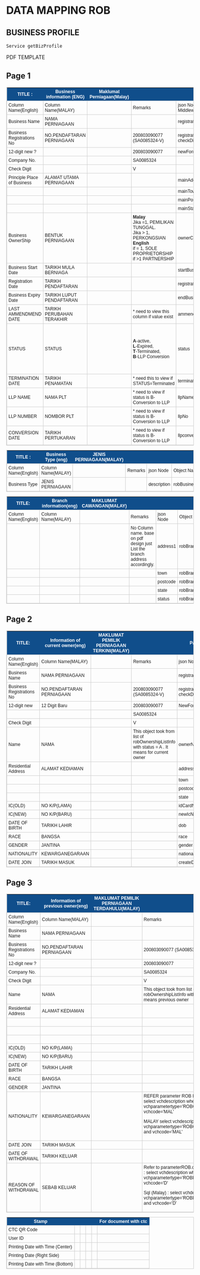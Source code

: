 # DATA MAPPING ROB
## BUSINESS PROFILE
	Service	getBizProfile
PDF TEMPLATE	
## Page 1	
<style type="text/css">
	table.tableizer-table {
		font-size: 12px;
		border: 1px solid #CCC; 
		font-family: Arial, Helvetica, sans-serif;
	} 
	.tableizer-table td {
		padding: 4px;
		margin: 3px;
		border: 1px solid #CCC;
	}
	.tableizer-table th {
		background-color: #104E8B; 
		color: #FFF;
		font-weight: bold;
	}
</style>
<table class="tableizer-table">
<thead><tr class="tableizer-firstrow"><th>TITLE :</th><th>Business information (ENG)</th><th clos>Maklumat Perniagaan(Malay)</th><th>&nbsp;</th><th>&nbsp;</th><th>Page 1</th><th>&nbsp;</th></tr></thead><tbody>
 <tr><td>Column Name(English)</td><td>Column Name(MALAY)</td><td>&nbsp;</td><td>Remarks</td><td>json Node / Middleware</td><td>Object Name</td><td>&nbsp;</td></tr>
 <tr><td>Business Name</td><td>NAMA PERNIAGAAN</td><td>&nbsp;</td><td>&nbsp;</td><td>registrationName</td><td>robBusinessInfo</td><td>&nbsp;</td></tr>
 <tr><td>Business Registrations No</td><td>NO.PENDAFTARAN PERNIAGAAN</td><td>&nbsp;</td><td>200803090077<br>(SA0085324-V)</td><td>registrationNo<br>checkDigit</td><td>robBusinessInfo</td><td>&nbsp;</td></tr>
 <tr><td>12-digit new ?</td><td>&nbsp;</td><td>&nbsp;</td><td>200803090077</td><td>newFormatNo</td><td>GetNewFormatEntity</td><td>&nbsp;</td></tr>
 <tr><td>Company No.</td><td>&nbsp;</td><td>&nbsp;</td><td>SA0085324</td><td>&nbsp;</td><td>&nbsp;</td><td>&nbsp;</td></tr>
 <tr><td>Check Digit</td><td>&nbsp;</td><td>&nbsp;</td><td>V</td><td>&nbsp;</td><td>&nbsp;</td></tr>
 <tr><td>Principle Place of Business</td><td>ALAMAT UTAMA PERNIAGAAN</td><td>&nbsp;</td><td>&nbsp;</td><td>mainAddress1</td><td>robBusinessInfo</td><td>&nbsp;</td></tr>
 <tr><td>&nbsp;</td><td>&nbsp;</td><td>&nbsp;</td><td>&nbsp;</td><td>mainTown</td><td>robBusinessInfo</td><td>&nbsp;</td></tr>
 <tr><td>&nbsp;</td><td>&nbsp;</td><td>&nbsp;</td><td>&nbsp;</td><td>mainPostcode</td><td>robBusinessInfo</td><td>&nbsp;</td></tr>
 <tr><td>&nbsp;</td><td>&nbsp;</td><td>&nbsp;</td><td>&nbsp;</td><td>mainState</td><td>robBusinessInfo</td><td>&nbsp;</td></tr>
 <tr><td>Business OwnerShip</td><td>BENTUK PERNIAGAAN</td><td>&nbsp;</td><td><b>Malay</b><br> Jika =1, PEMILIKAN TUNGGAL. <br> Jika > 1, PERKONGSIAN <br> <b>English</b> <br> if = 1, SOLE PROPRIETORSHIP <br> if >1 PARTNERSHIP</td><td>ownerCount</td><td>robBusinessInfo</td><td>&nbsp;</td></tr>
 <tr><td>Business Start Date</td><td>TARIKH MULA BERNIAGA</td><td>&nbsp;</td><td>&nbsp;</td><td>startBusinessDate</td><td>robBusinessInfo</td><td>&nbsp;</td></tr>
 <tr><td>Registration Date</td><td>TARIKH PENDAFTARAN</td><td>&nbsp;</td><td>&nbsp;</td><td>registrationDate</td><td>robBusinessInfo</td><td>&nbsp;</td></tr>
 <tr><td>Business Expiry Date</td><td>TARIKH LUPUT PENDAFTARAN</td><td>&nbsp;</td><td>&nbsp;</td><td>endBusinessDate</td><td>robBusinessInfo</td><td>&nbsp;</td></tr>
 <tr><td>LAST AMMENDMEND DATE</td><td>TARIKH PERUBAHAN TERAKHIR</td><td>&nbsp;</td><td>* need to view this column if value exist</td><td>ammendmentDate</td><td>robBusinessInfo</td><td>&nbsp;</td></tr>
 <tr><td>STATUS</td><td>STATUS</td><td>&nbsp;</td><td><b>A</b>-active,<br> <b>L</b>-Expired,<br> <b>T</b>-Terminated,<br> <b>B</b>-LLP Conversion</td><td>status</td><td>robBusinessInfo</td><td>Aktif, Luput, Penamatan, Bubar-Pertukaran kepada Perkongsian Liabiliti Terhad (PLT)</td></tr>
 <tr><td>TERMINATION DATE</td><td>TARIKH PENAMATAN</td><td>&nbsp;</td><td>* need this to view if STATUS=Terminated</td><td>terminationDate</td><td>robBusinessInfo</td><td>* Tiada Dalam Sijil</td></tr>
 <tr><td>LLP NAME</td><td>NAMA PLT</td><td>&nbsp;</td><td>* need to view if status is B- Conversion to LLP</td><td>llpName</td><td>robBusinessInfo</td><td>* Tiada Dalam Sijil</td></tr>
 <tr><td>LLP NUMBER</td><td>NOMBOR PLT</td><td>&nbsp;</td><td>* need to view if status is B- Conversion to LLP</td><td>llpNo</td><td>robBusinessInfo</td><td>* Tiada Dalam Sijil</td></tr>
 <tr><td>CONVERSION DATE</td><td>TARIKH PERTUKARAN</td><td>&nbsp;</td><td>* need to view if status is B- Conversion to LLP</td><td>llpconvertDate</td><td>robBusinessInfo</td><td>* Tiada Dalam Sijil</td></tr>
</tbody></table>

<table class="tableizer-table">
<thead><tr class="tableizer-firstrow"><th>TITLE :</th><th>Business Type (eng)</th><th>JENIS PERNIAGAAN(MALAY)</th><th>&nbsp;</th><th>&nbsp;</th><th>&nbsp;</th></tr></thead><tbody>
 <tr><td>Column Name(English)</td><td>Column Name(MALAY)</td><td>&nbsp;</td><td>Remarks</td><td>json Node</td><td>Object Name</td></tr>
 <tr><td>Business Type</td><td>JENIS PERNIAGAAN</td><td>&nbsp;</td><td>&nbsp;</td><td>description</td><td>robBusinessInfo</td></tr>
</tbody></table>

<table class="tableizer-table">
<thead><tr class="tableizer-firstrow"><th>TITLE:</th><th>Branch information(eng)</th><th>MAKLUMAT CAWANGAN(MALAY)</th><th>&nbsp;</th><th>&nbsp;</th><th>&nbsp;</th></tr></thead><tbody>
 <tr><td>Column Name(English)</td><td>Column Name(MALAY)</td><td>&nbsp;</td><td>Remarks</td><td>json Node</td><td>Object Name</td></tr>
 <tr><td>&nbsp;</td><td>&nbsp;</td><td>&nbsp;</td><td>No Column name. base on pdf design just List the branch address accordingly. </td><td>address1</td><td>robBranchListInfo</td></tr>
 <tr><td>&nbsp;</td><td>&nbsp;</td><td>&nbsp;</td><td>&nbsp;</td><td>town</td><td>robBranchListInfo</td></tr>
 <tr><td>&nbsp;</td><td>&nbsp;</td><td>&nbsp;</td><td>&nbsp;</td><td>postcode</td><td>robBranchListInfo</td></tr>
 <tr><td>&nbsp;</td><td>&nbsp;</td><td>&nbsp;</td><td>&nbsp;</td><td>state</td><td>robBranchListInfo</td></tr>
 <tr><td>&nbsp;</td><td>&nbsp;</td><td>&nbsp;</td><td>&nbsp;</td><td>status</td><td>robBranchListInfo</td></tr>
</tbody></table>

## Page 2
<table class="tableizer-table">
<thead><tr class="tableizer-firstrow"><th>TITLE:</th><th>Information of current owner(eng)</th><th>MAKLUMAT PEMILIK PERNIAGAAN TERKINI(MALAY)</th><th>&nbsp;</th><th>Page:</th><th>2</th></tr></thead><tbody>
 <tr><td>Column Name(English)</td><td>Column Name(MALAY)</td><td>&nbsp;</td><td>Remarks</td><td>json Node</td><td>Object Name</td></tr>
 <tr><td>Business Name</td><td>NAMA PERNIAGAAN</td><td>&nbsp;</td><td>&nbsp;</td><td>registrationName</td><td>robBusinessInfo</td></tr>
 <tr><td>Business Registrations No</td><td>NO.PENDAFTARAN PERNIAGAAN</td><td>&nbsp;</td><td>200803090077 (SA0085324-V)</td><td>registrationNo<br>checkDigit</td><td>robBusinessInfo</td></tr>
 <tr><td>12-digit new</td><td>12 Digit Baru</td><td>&nbsp;</td><td>200803090077</td><td>NewFormatNo</td><td>GetNewFormatEntityno</td></tr>
 <tr><td>&nbsp;</td><td>&nbsp;</td><td>&nbsp;</td><td>SA0085324</td><td>&nbsp;</td><td>&nbsp;</td></tr>
 <tr><td>Check Digit</td><td>&nbsp;</td><td>&nbsp;</td><td>V</td><td>&nbsp;</td><td>&nbsp;</td></tr>
 <tr><td>Name</td><td>NAMA</td><td>&nbsp;</td><td>This object took from list of robOwnershipListInfo with status = A . It means for current owner</td><td>ownerName</td><td>robOwnerShipInfos</td></tr>
 <tr><td>Residential Address</td><td>ALAMAT KEDIAMAN</td><td>&nbsp;</td><td>&nbsp;</td><td>address1</td><td>robOwnerShipInfos</td></tr>
 <tr><td>&nbsp;</td><td>&nbsp;</td><td>&nbsp;</td><td>&nbsp;</td><td>town</td><td>robOwnerShipInfos</td></tr>
 <tr><td>&nbsp;</td><td>&nbsp;</td><td>&nbsp;</td><td>&nbsp;</td><td>postcode</td><td>robOwnerShipInfos</td></tr>
 <tr><td>&nbsp;</td><td>&nbsp;</td><td>&nbsp;</td><td>&nbsp;</td><td>state</td><td>robOwnerShipInfos</td></tr>
 <tr><td>IC(OLD)</td><td>NO K/P(LAMA)</td><td>&nbsp;</td><td>&nbsp;</td><td>idCardNumber</td><td>robOwnerShipInfos</td></tr>
 <tr><td>IC(NEW)</td><td>NO K/P(BARU)</td><td>&nbsp;</td><td>&nbsp;</td><td>newIcNo</td><td>robOwnerShipInfos</td></tr>
 <tr><td>DATE OF BIRTH</td><td>TARIKH LAHIR</td><td>&nbsp;</td><td>&nbsp;</td><td>dob</td><td>robOwnerShipInfos</td></tr>
 <tr><td>RACE</td><td>BANGSA</td><td>&nbsp;</td><td>&nbsp;</td><td>race</td><td>robOwnerShipInfos</td></tr>
 <tr><td>GENDER</td><td>JANTINA</td><td>&nbsp;</td><td>&nbsp;</td><td>gender</td><td>robOwnerShipInfos</td></tr>
 <tr><td>NATIONALITY</td><td>KEWARGANEGARAAN</td><td>&nbsp;</td><td>&nbsp;</td><td>nationality</td><td>robOwnerShipInfos</td></tr>
 <tr><td>DATE JOIN</td><td>TARIKH MASUK</td><td>&nbsp;</td><td>&nbsp;</td><td>createDate</td><td>robOwnerShipInfos</td></tr>
</tbody></table>

## Page 3
<table class="tableizer-table">
<thead><tr class="tableizer-firstrow"><th>TITLE:</th><th>Information of previous owner(eng)</th><th>MAKLUMAT PEMILIK PERNIAGAAN TERDAHULU(MALAY)</th><th>&nbsp;</th><th>&nbsp;</th><th>Page 3</th></tr></thead><tbody>
 <tr><td>Column Name(English)</td><td>Column Name(MALAY)</td><td>&nbsp;</td><td>Remarks</td><td>json Node</td><td>Object Name</td></tr>
 <tr><td>Business Name</td><td>NAMA PERNIAGAAN</td><td>&nbsp;</td><td>&nbsp;</td><td>registrationName</td><td>robBusinessInfo</td></tr>
 <tr><td>Business Registrations No</td><td>NO.PENDAFTARAN PERNIAGAAN</td><td>&nbsp;</td><td>200803090077 (SA0085324-V)</td><td>registrationNo<br>checkDigit</td><td>robBusinessInfo</td></tr>
 <tr><td>12-digit new ?</td><td>&nbsp;</td><td>&nbsp;</td><td>200803090077</td><td>newFormatNo</td><td>GetNewFormatEntity</td></tr>
 <tr><td>Company No.</td><td>&nbsp;</td><td>&nbsp;</td><td>SA0085324</td><td>&nbsp;</td><td>&nbsp;</td></tr>
 <tr><td>Check Digit</td><td>&nbsp;</td><td>&nbsp;</td><td>V</td><td>&nbsp;</td><td>&nbsp;</td></tr>
 <tr><td>Name</td><td>NAMA</td><td>&nbsp;</td><td>This object took from list of robOwnershipListInfo with status != A .It means previous owner</td><td>ownerName</td><td>robOwnerShipInfos</td></tr>
 <tr><td>Residential Address</td><td>ALAMAT KEDIAMAN</td><td>&nbsp;</td><td>&nbsp;</td><td>address1</td><td>robOwnerShipInfos</td></tr>
 <tr><td>&nbsp;</td><td>&nbsp;</td><td>&nbsp;</td><td>&nbsp;</td><td>town</td><td>robOwnerShipInfos</td></tr>
 <tr><td>&nbsp;</td><td>&nbsp;</td><td>&nbsp;</td><td>&nbsp;</td><td>postcode</td><td>robOwnerShipInfos</td></tr>
 <tr><td>&nbsp;</td><td>&nbsp;</td><td>&nbsp;</td><td>&nbsp;</td><td>state</td><td>robOwnerShipInfos</td></tr>
 <tr><td>IC(OLD)</td><td>NO K/P(LAMA)</td><td>&nbsp;</td><td>&nbsp;</td><td>idCardNumber</td><td>robOwnerShipInfos</td></tr>
 <tr><td>IC(NEW)</td><td>NO K/P(BARU)</td><td>&nbsp;</td><td>&nbsp;</td><td>newIcNo</td><td>robOwnerShipInfos</td></tr>
 <tr><td>DATE OF BIRTH</td><td>TARIKH LAHIR</td><td>&nbsp;</td><td>&nbsp;</td><td>dob</td><td>robOwnerShipInfos</td></tr>
 <tr><td>RACE</td><td>BANGSA</td><td>&nbsp;</td><td>&nbsp;</td><td>race</td><td>robOwnerShipInfos</td></tr>
 <tr><td>GENDER</td><td>JANTINA</td><td>&nbsp;</td><td>&nbsp;</td><td>gender</td><td>robOwnerShipInfos</td></tr>
 <tr><td>NATIONALITY</td><td>KEWARGANEGARAAN</td><td>&nbsp;</td><td>REFER parameter ROB lookup.
English
select vchdescription where vchparametertype='ROBCitizenship' and vchcode='MAL'

MALAY
select vchdescription where vchparametertype='ROBCitizenshipMalay' and vchcode='MAL'</td><td>nationality</td><td>robOwnerShipInfos</td></tr>
 <tr><td>DATE JOIN</td><td>TARIKH MASUK</td><td>&nbsp;</td><td>&nbsp;</td><td>createDate</td><td>robOwnerShipInfos</td></tr>
 <tr><td>DATE OF WITHDRAWAL</td><td>TARIKH KELUAR</td><td>&nbsp;</td><td>&nbsp;</td><td>updateDate</td><td>robOwnerShipInfos</td></tr>
 <tr><td>REASON OF WITHDRAWAL</td><td>SEBAB KELUAR</td><td>&nbsp;</td><td>Refer to parameterROB.csv 
Sql (English) :
select vchdescription where vchparametertype='ROBB4Amend' and vchcode='D'

Sql (Malay) :
select vchdescription where vchparametertype='ROBB4AmendMalay' and vchcode='D'</td><td>ammendmentType</td><td>robOwnerShipInfos</td></tr>
</tbody></table>

<table class="tableizer-table">
<thead><tr class="tableizer-firstrow"><th>Stamp</th><th>&nbsp;</th><th>&nbsp;</th><th>&nbsp;</th><th>&nbsp;</th><th>For document with ctc</th></tr></thead><tbody>
 <tr><td>CTC QR Code</td><td>&nbsp;</td><td>&nbsp;</td><td>&nbsp;</td><td>&nbsp;</td><td>&nbsp;</td></tr>
 <tr><td>User ID</td><td>&nbsp;</td><td>&nbsp;</td><td>&nbsp;</td><td>&nbsp;</td><td>&nbsp;</td></tr>
 <tr><td>Printing Date with Time (Center)</td><td>&nbsp;</td><td>&nbsp;</td><td>&nbsp;</td><td>&nbsp;</td><td>&nbsp;</td></tr>
 <tr><td>Printing Date (Right Side)</td><td>&nbsp;</td><td>&nbsp;</td><td>&nbsp;</td><td>&nbsp;</td><td>&nbsp;</td></tr>
 <tr><td>Printing Date with Time (Bottom)</td><td>&nbsp;</td><td>&nbsp;</td><td>&nbsp;</td><td>&nbsp;</td><td></td></tr>
</tbody></table>